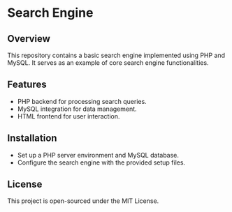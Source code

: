 # Search Engine

## Overview
This repository contains a basic search engine implemented using PHP and MySQL. It serves as an example of core search engine functionalities.

## Features
- PHP backend for processing search queries.
- MySQL integration for data management.
- HTML frontend for user interaction.

## Installation
- Set up a PHP server environment and MySQL database.
- Configure the search engine with the provided setup files.

## License
This project is open-sourced under the MIT License.

